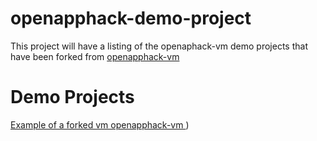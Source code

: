# openapphack-demo-project

This project will have a listing of the openaphack-vm demo projects that have been forked from 
[openapphack-vm](https://github.com/WiproOpenSourcePractice/openapphack-vm)

# Demo Projects

[Example of a forked vm openapphack-vm ](https://github.com/panickervinod/openapphack-vm))

